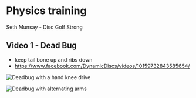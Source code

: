 # Physics training

Seth Munsay - Disc Golf Strong

## Video 1 - Dead Bug

- keep tail bone up and ribs down
- https://www.facebook.com/DynamicDiscs/videos/10159732843585654/

![Deadbug with a hand knee drive](https://github.com/janimattiellonen/frisbeegolf-paivakirja-2017/blob/master/files/images/deadbug%20with%20a%20hand%20knee%20drive.png)

![Deadbug with alternating arms](https://github.com/janimattiellonen/frisbeegolf-paivakirja-2017/blob/master/files/images/deadbug%20with%20alternating%20arms.png)
